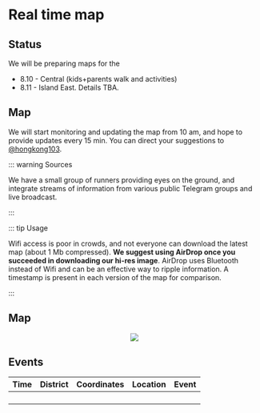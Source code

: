 # Real time map

## Status

We will be preparing maps for the

* 8.10 - Central (kids+parents walk and activities)
* 8.11 - Island East.  Details TBA.

## Map

We will start monitoring and updating the map from 10 am, and hope to provide updates every 15 min.  You can direct your suggestions to [@hongkong103](https://t.me/hongkong103).

::: warning Sources

We have a small group of runners providing eyes on the ground, and integrate streams of information from various public Telegram groups and live broadcast.

:::

::: tip Usage

Wifi access is poor in crowds, and not everyone can download the latest map (about 1 Mb compressed).  **We suggest using AirDrop once you succeeded in downloading our hi-res image**.  AirDrop uses Bluetooth instead of Wifi and can be an effective way to ripple information.  A timestamp is present in each version of the map for comparison.

:::

## Map

<center>

![](https://live.staticflickr.com/65535/48496972087_80a15aebb1_k_d.jpg)

<!-- ![](/YTM-16.5-full.png) -->

</center>
<!-- ![](https://live.staticflickr.com/65535/48384696931_6932aac88f_b.jpg) -->

## Events

<!-- <Foldable> -->

<!-- 座標地點可參考[空白地圖](/721-blank.jpg)。  如要事先列印, 可用[這PDF檔案](/721-blank.pdf)。 -->

| Time  |  District  |      Coordinates      |                 Location                 | Event                                             |
|:-----:|:------:|:--------------:|:------------------------------------:|:-------------------------------------------------|
|       |        |                |                                      |                                                  |
|       |        |                |                                      |                                                  |
|       |        |                |                                      |                                                  |
|       |        |                |                                      |                                                  |
